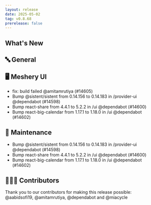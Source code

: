 ```yaml
---
layout: release
date: 2025-05-02
tag: v0.8.68
prerelease: false
---
```


## What's New
## 🔤 General
## 🖥 Meshery UI

- fix: build failed @amitamrutiya (#14605)
- Bump @sistent/sistent from 0.14.156 to 0.14.183 in /provider-ui @dependabot (#14598)
- Bump react-share from 4.4.1 to 5.2.2 in /ui @dependabot (#14600)
- Bump react-big-calendar from 1.17.1 to 1.18.0 in /ui @dependabot (#14602)

## 🧰 Maintenance

- Bump @sistent/sistent from 0.14.156 to 0.14.183 in /provider-ui @dependabot (#14598)
- Bump react-share from 4.4.1 to 5.2.2 in /ui @dependabot (#14600)
- Bump react-big-calendar from 1.17.1 to 1.18.0 in /ui @dependabot (#14602)

## 👨🏽‍💻 Contributors

Thank you to our contributors for making this release possible:
@aabidsofi19, @amitamrutiya, @dependabot and @miacycle

